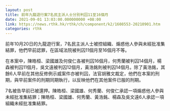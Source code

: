 ```yaml
---
layout: post
title: 前年九龍遊行案7名民主派人士分別判囚11至16個月
date: 2021-09-01 13:03:00.000000000 +08:00
link: https://news.rthk.hk/rthk/ch/component/k2/1608553-20210901.htm
categories: rthk
---
```


前年10月20日的九龍遊行案，7名民主派人士被控組織、煽惑他人參與未經批准集結罪，他們早前認罪，在區域法院被判囚11個月至16個月不等。

在本案中，陳皓桓、梁國雄及何俊仁各被判囚16個月，何秀蘭被判囚14個月，楊森被判囚11個月，吳文遠被判囚12個月，黃浩銘則被判囚14個月。除了黃浩銘，其餘6人早前在其他反修例示威案件亦被判囚，法官胡雅文裁定，他們在本案的刑期，與早前案件的刑期同期執行，以反映他們在其他案件已服的刑期。

7名被告早前已被還押。陳皓桓、梁國雄、何秀蘭、何俊仁承認一項煽惑他人參與未經批准集結罪；陳皓桓、梁國雄、何秀蘭、黃浩銘、楊森及吳文遠6人承認一項組織未經批准集結罪。
